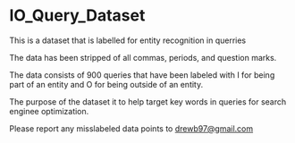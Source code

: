 # IO_Query_Dataset
This is a dataset that is labelled for entity recognition in querries

The data has been stripped of all commas, periods, and question marks. 

The data consists of 900 queries that have been labeled with I for being part of an entity and O for being outside of an entity. 

The purpose of the dataset it to help target key words in queries for search enginee optimization. 

Please report any misslabeled data points to drewb97@gmail.com

